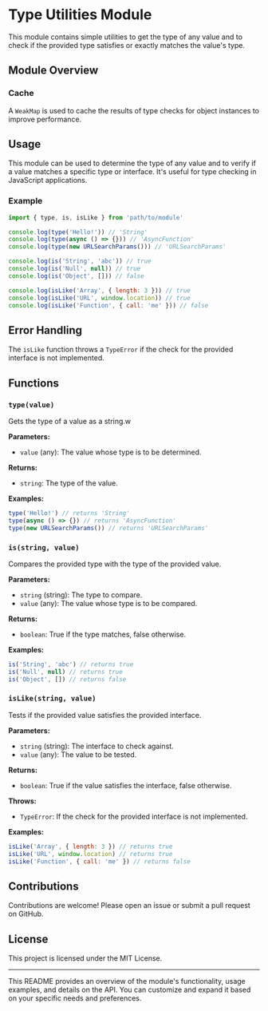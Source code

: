# Type Utilities Module

This module contains simple utilities to get the type of any value and to check if the provided type satisfies or exactly matches the value's type.

## Module Overview

### Cache

A `WeakMap` is used to cache the results of type checks for object instances to improve performance.

## Usage

This module can be used to determine the type of any value and to verify if a value matches a specific type or interface. It's useful for type checking in JavaScript applications.

### Example

```javascript
import { type, is, isLike } from 'path/to/module'

console.log(type('Hello!')) // 'String'
console.log(type(async () => {})) // 'AsyncFunction'
console.log(type(new URLSearchParams())) // 'URLSearchParams'

console.log(is('String', 'abc')) // true
console.log(is('Null', null)) // true
console.log(is('Object', [])) // false

console.log(isLike('Array', { length: 3 })) // true
console.log(isLike('URL', window.location)) // true
console.log(isLike('Function', { call: 'me' })) // false
```

## Error Handling

The `isLike` function throws a `TypeError` if the check for the provided interface is not implemented.

## Functions

### `type(value)`

Gets the type of a value as a string.w

**Parameters:**

- `value` (any): The value whose type is to be determined.

**Returns:**

- `string`: The type of the value.

**Examples:**

```javascript
type('Hello!') // returns 'String'
type(async () => {}) // returns 'AsyncFunction'
type(new URLSearchParams()) // returns 'URLSearchParams'
```

### `is(string, value)`

Compares the provided type with the type of the provided value.

**Parameters:**

- `string` (string): The type to compare.
- `value` (any): The value whose type is to be compared.

**Returns:**

- `boolean`: True if the type matches, false otherwise.

**Examples:**

```javascript
is('String', 'abc') // returns true
is('Null', null) // returns true
is('Object', []) // returns false
```

### `isLike(string, value)`

Tests if the provided value satisfies the provided interface.

**Parameters:**

- `string` (string): The interface to check against.
- `value` (any): The value to be tested.

**Returns:**

- `boolean`: True if the value satisfies the interface, false otherwise.

**Throws:**

- `TypeError`: If the check for the provided interface is not implemented.

**Examples:**

```javascript
isLike('Array', { length: 3 }) // returns true
isLike('URL', window.location) // returns true
isLike('Function', { call: 'me' }) // returns false
```

## Contributions

Contributions are welcome! Please open an issue or submit a pull request on GitHub.

## License

This project is licensed under the MIT License.

---

This README provides an overview of the module's functionality, usage examples, and details on the API. You can customize and expand it based on your specific needs and preferences.
